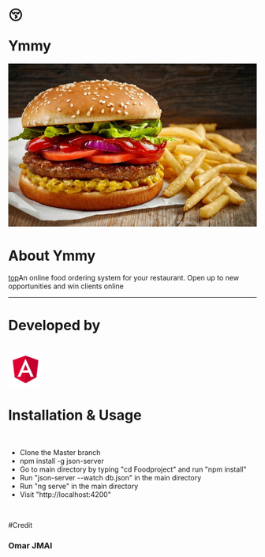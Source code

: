 #  <p > :kissing_closed_eyes: </p>Ymmy
![alt text](https://raw.githubusercontent.com/jmaiiomar/FoodProject/master/Food/src/assets/images/humberger.jpg)



# About Ymmy
[top](#smileys--emotion)An online food ordering system for your restaurant. Open up to new opportunities and win clients online 
<hr/>



# Developed by 
<br/>
<code><img height="70" src="https://raw.githubusercontent.com/github/explore/80688e429a7d4ef2fca1e82350fe8e3517d3494d/topics/angular/angular.png"></code>
<br/>



# Installation & Usage
<br/>

<ul>
  <li>Clone the Master branch</li>
  <li>npm install -g json-server
</li>
  <li>Go to main directory by typing "cd Foodproject" and run "npm install"</li>
   <li>Run "json-server --watch db.json" in the main directory</li>
  <li>Run "ng serve" in the main directory</li>
  <li>Visit "http://localhost:4200" </li>
</ul>



<br/>

#Credit
<h3>Omar JMAI </h3>



